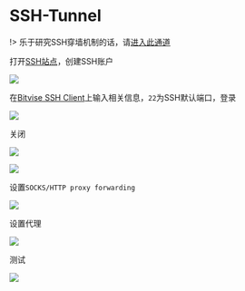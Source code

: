 # SSH-Tunnel

!> 乐于研究SSH穿墙机制的话，请[进入此通道](/abc/1190000011485579?id=ssh-tunnel)

打开[SSH站点](http://www.speedssh.com)，创建SSH账户

<!-- ![](https://ipfs.io/ipfs/QmZEDXe76sAvE9f55jcqyj2gSQWhGjhAY19SFerks4AZD4?1.png) -->

![](https://raw.githubusercontent.com/loremwalker/fq-book/master/docs/images/2018-05-07_020641.png)

在[Bitvise SSH Client](https://www.bitvise.com/)上输入相关信息，`22`为SSH默认端口，登录

<!-- ![](https://ipfs.io/ipfs/QmVZU3eTnUMt3AjduBZwMFixaotncWgSf3K4aZ1iasFqhU?0.png) -->

![](https://raw.githubusercontent.com/loremwalker/fq-book/master/docs/images/2018-05-07_031612%20%281%29.png)

关闭

<!-- ![](https://ipfs.io/ipfs/QmV3y5DGfVHasLdjzhEktHYNycQBDqFRgdZKbcGqbbWdAK?3.png) -->

![](https://raw.githubusercontent.com/loremwalker/fq-book/master/docs/images/2018-05-07_021221.png)

<!-- ![](https://ipfs.io/ipfs/QmfVXq1NvcVC2gqrFq3yLvWkHhFMmxwzG2y1NqnVh2TmaP?0.png) -->

![](https://raw.githubusercontent.com/loremwalker/fq-book/master/docs/images/2018-05-07_021255.png)

设置`SOCKS/HTTP proxy forwarding`

<!-- ![](https://ipfs.io/ipfs/QmYje4D3Sc5KDpZy1hJnD1QmEgKA4UP9dds7mNTZh21QvT?1.png) -->

![](https://raw.githubusercontent.com/loremwalker/fq-book/master/docs/images/2018-05-07_021327.png)

设置代理

<!-- ![](https://ipfs.io/ipfs/QmS5Y8qBjE8aUxGUM9Cz2Wm9dgh7DGYoPfFBNXDmhbDvqf?0.png) -->

![](https://raw.githubusercontent.com/loremwalker/fq-book/master/docs/images/2018-05-07_021118.png)

测试

<!-- ![](https://ipfs.io/ipfs/QmdjxGqsaSRsGdKdUx77fafgstHuR4basXDac42jiLARzS?4.png) -->

![](https://raw.githubusercontent.com/loremwalker/fq-book/master/docs/images/2018-05-07_021103.png)



